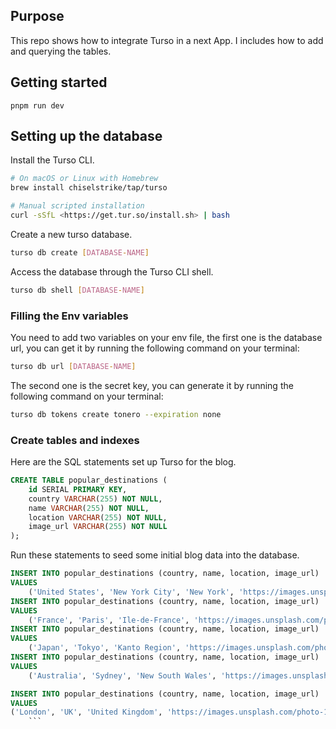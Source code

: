 ## Purpose

This repo shows how to integrate Turso in a next App. I includes how to add and querying the tables.

## Getting started
```
pnpm run dev
```

## Setting up the database

Install the Turso CLI.

```sh
# On macOS or Linux with Homebrew
brew install chiselstrike/tap/turso

# Manual scripted installation
curl -sSfL <https://get.tur.so/install.sh> | bash
```

Create a new turso database.

```sh
turso db create [DATABASE-NAME]
```

Access the database through the Turso CLI shell.

```sh
turso db shell [DATABASE-NAME]
```

### Filling the Env variables
You need to add two variables on your env file, the first one is the database url, you can get it by running the following command on your terminal:
```sh
turso db url [DATABASE-NAME]
```
The second one is the secret key, you can generate it by running the following command on your terminal:
```sh
turso db tokens create tonero --expiration none
```

### Create tables and indexes

Here are the SQL statements set up Turso for the blog.

```sql
CREATE TABLE popular_destinations (
    id SERIAL PRIMARY KEY,
    country VARCHAR(255) NOT NULL,
    name VARCHAR(255) NOT NULL,
    location VARCHAR(255) NOT NULL,
    image_url VARCHAR(255) NOT NULL
);

```
Run these statements to seed some initial blog data into the database.
```sql
INSERT INTO popular_destinations (country, name, location, image_url)
VALUES
    ('United States', 'New York City', 'New York', 'https://images.unsplash.com/photo-1485871981521-5b1fd3805eee?ixlib=rb-4.0.3&ixid=MnwxMjA3fDB8MHxzZWFyY2h8M3x8bmV3JTIweW9ya3xlbnwwfDB8MHx8&auto=format&fit=crop&w=500&q=60'),
INSERT INTO popular_destinations (country, name, location, image_url)
VALUES
    ('France', 'Paris', 'Ile-de-France', 'https://images.unsplash.com/photo-1502602898657-3e91760cbb34?ixlib=rb-4.0.3&ixid=MnwxMjA3fDB8MHxzZWFyY2h8M3x8cGFyaXN8ZW58MHwwfDB8fA%3D%3D&auto=format&fit=crop&w=500&q=60');
INSERT INTO popular_destinations (country, name, location, image_url)
VALUES
	('Japan', 'Tokyo', 'Kanto Region', 'https://images.unsplash.com/photo-1578469645742-46cae010e5d4?ixlib=rb-4.0.3&ixid=MnwxMjA3fDB8MHxzZWFyY2h8NXx8a3lvdG98ZW58MHwwfDB8fA%3D%3D&auto=format&fit=crop&w=500&q=60');
INSERT INTO popular_destinations (country, name, location, image_url)
VALUES
	('Australia', 'Sydney', 'New South Wales', 'https://images.unsplash.com/photo-1526958977630-bc61b30a2009?ixlib=rb-4.0.3&ixid=MnwxMjA3fDB8MHxwaG90by1wYWdlfHx8fGVufDB8fHx8&auto=format&fit=crop&w=870&q=80');

INSERT INTO popular_destinations (country, name, location, image_url)
VALUES
('London', 'UK', 'United Kingdom', 'https://images.unsplash.com/photo-1513635269975-59663e0ac1ad?ixlib=rb-4.0.3&ixid=MnwxMjA3fDB8MHxzZWFyY2h8Mnx8bG9uZG9ufGVufDB8fDB8fA%3D%3D&auto=format&fit=crop&w=500&q=60');
    ```
